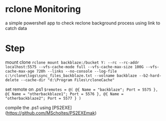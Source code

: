 # rclone Monitoring
a simple powershell app to check reclone background process using link to catch data

# Step
mount clone
`rclone mount backblaze:/bucket Y: --rc --rc-addr localhost:5575 --vfs-cache-mode full --vfs-cache-max-size 100G --vfs-cache-max-age 720h --links --no-console --log-file c:\rclone\logs\sync_files_backblaze.txt --volname backblaze --b2-hard-delete --cache-dir "d:\Program Files\rcloneCache"`

set remote on .ps1
`$remotes = @(
    @{ Name = "backblaze"; Port = 5575 },
    @{ Name = "otherbackblaze1"; Port = 5576 },
    @{ Name = "otherbackblaze2"; Port = 5577 }
)`

compile the .ps1 using [PS2EXE] (https://github.com/MScholtes/PS2EXEmak)
